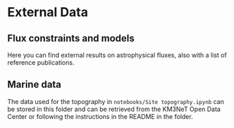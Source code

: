 # External Data

## Flux constraints and models

Here you can find external results on astrophysical fluxes, also with a list of reference publications.

## Marine data

The data used for the topography in `notebooks/Site topography.ipynb` can be stored in this folder and can be retrieved from the KM3NeT Open Data Center or following the instructions in the README in the folder.